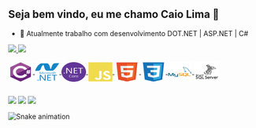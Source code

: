 ## Seja bem vindo, eu me chamo Caio Lima 👋


- 🔭 Atualmente trabalho com desenvolvimento DOT.NET | ASP.NET | C#

 <div>
  <a href="https://github.com/caioc-lima">
  <img height="150em" src="https://github-readme-stats.vercel.app/api?username=caioc-lima&show_icons=true&theme=dark&include_all_commits=true&count_private=true"/>  
  <img height="150em" src="https://github-readme-stats.vercel.app/api/top-langs/?username=caioc-lima&layout=compact&langs_count=6&theme=dark"/>
</div>
 
<div style="display: inline_block"><br>
  <img align="center" alt="Caio-Csharp" height="40" width="50" src="https://raw.githubusercontent.com/devicons/devicon/master/icons/csharp/csharp-original.svg">
  <img align="center" alt="Caio-dot-net-plain-wordmark" height="40" width="50" src="https://raw.githubusercontent.com/devicons/devicon/master/icons/dot-net/dot-net-plain-wordmark.svg">
    <img align="center" alt="Caio-dotnetcore-original" height="40" width="50" src="https://raw.githubusercontent.com/devicons/devicon/master/icons/dotnetcore/dotnetcore-original.svg">  
  <img align="center" alt="Caio-Js" height="40" width="50" src="https://raw.githubusercontent.com/devicons/devicon/master/icons/javascript/javascript-plain.svg">
  <img align="center" alt="Caio-HTML" height="40" width="50" src="https://raw.githubusercontent.com/devicons/devicon/master/icons/html5/html5-original.svg">
  <img align="center" alt="Caio-CSS" height="40" width="50" src="https://raw.githubusercontent.com/devicons/devicon/master/icons/css3/css3-original.svg">
  <img align="center" alt="Caio-Mysql" height="40" width="50" src="https://raw.githubusercontent.com/devicons/devicon/master/icons/mysql/mysql-original-wordmark.svg">
  <img align="center" alt="Caio-Mysql" height="40" width="50" src="https://raw.githubusercontent.com/devicons/devicon/master/icons/microsoftsqlserver/microsoftsqlserver-plain-wordmark.svg">
</div>
  
  ##
 
<div> 
  <a href = "mailto:caioc.lima@outlook.com.br"><img src="https://img.shields.io/badge/-Gmail-%23333?style=for-the-badge&logo=gmail&logoColor=white" target="_blank"></a>
  <a href="https://www.linkedin.com/in/caio-lima-5aa0b4175/" target="_blank"><img src="https://img.shields.io/badge/-LinkedIn-%230077B5?style=for-the-badge&logo=linkedin&logoColor=white" target="_blank"></a> 
 <a href="https://www.linkedin.com/in/caio-lima-5aa0b4175/" target="_blank"><img src="https://img.shields.io/badge/-Whatsapp-%32768?style=for-the-badge&logo=Whatsapp&logoColor=white" target="_blank"></a> 
 
  ![Snake animation](https://github.com/caioc-lima/caioc-lima/blob/output/github-contribution-grid-snake.svg)
 
</div>

